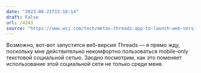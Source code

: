 ```yaml
---
date: "2023-08-21T15:16:14"
draft: False
url: /4243
source: "https://www.wsj.com/tech/metas-threads-app-to-launch-web-version-as-rivalry-with-x-enters-new-stage-706e8241?mod=djemalertNEWS"
---
```


Возможно, вот-вот запустится веб-версия Threads — я прямо жду, поскольку мне действительно некомфортно пользоваться mobile-only текстовой социальной сетью. Заодно посмотрим, как это поменяет использование этой социальной сети не только среди меня.
